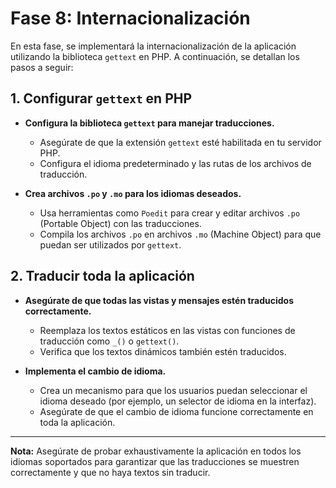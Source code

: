 # Fase 8: Internacionalización

En esta fase, se implementará la internacionalización de la aplicación utilizando la biblioteca `gettext` en PHP. A continuación, se detallan los pasos a seguir:

## 1. Configurar `gettext` en PHP

- **Configura la biblioteca `gettext` para manejar traducciones.**
  - Asegúrate de que la extensión `gettext` esté habilitada en tu servidor PHP.
  - Configura el idioma predeterminado y las rutas de los archivos de traducción.

- **Crea archivos `.po` y `.mo` para los idiomas deseados.**
  - Usa herramientas como `Poedit` para crear y editar archivos `.po` (Portable Object) con las traducciones.
  - Compila los archivos `.po` en archivos `.mo` (Machine Object) para que puedan ser utilizados por `gettext`.

## 2. Traducir toda la aplicación

- **Asegúrate de que todas las vistas y mensajes estén traducidos correctamente.**
  - Reemplaza los textos estáticos en las vistas con funciones de traducción como `_()` o `gettext()`.
  - Verifica que los textos dinámicos también estén traducidos.

- **Implementa el cambio de idioma.**
  - Crea un mecanismo para que los usuarios puedan seleccionar el idioma deseado (por ejemplo, un selector de idioma en la interfaz).
  - Asegúrate de que el cambio de idioma funcione correctamente en toda la aplicación.

---

**Nota:** Asegúrate de probar exhaustivamente la aplicación en todos los idiomas soportados para garantizar que las traducciones se muestren correctamente y que no haya textos sin traducir.